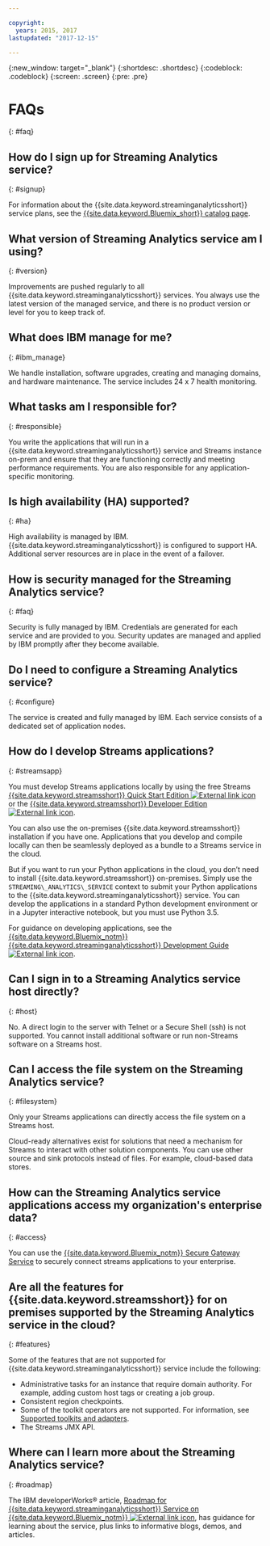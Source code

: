 ```yaml
---

copyright:
  years: 2015, 2017
lastupdated: "2017-12-15"

---
```


<!-- Attribute definitions -->
{:new_window: target="_blank"}
{:shortdesc: .shortdesc}
{:codeblock: .codeblock}
{:screen: .screen}
{:pre: .pre}

# FAQs
{: #faq}

## How do I sign up for Streaming Analytics service?
{: #signup}  

For information about the {{site.data.keyword.streaminganalyticsshort}} service plans, see the [{{site.data.keyword.Bluemix_short}} catalog page](https://console.ng.bluemix.net/catalog/services/streaming-analytics).

## What version of Streaming Analytics service am I using?
{: #version}   

Improvements are pushed regularly to all {{site.data.keyword.streaminganalyticsshort}} services. You always use the latest version of the managed service, and there is no product version or level for you to keep track of.

## What does IBM manage for me?
{: #ibm_manage}   

We handle installation, software upgrades, creating and managing domains, and hardware maintenance. The service includes 24 x 7 health monitoring.


## What tasks am I responsible for?  
{: #responsible}

You write the applications that will run in a {{site.data.keyword.streaminganalyticsshort}} service and Streams instance on-prem and ensure that they are functioning correctly and meeting performance requirements. You are also responsible for any application-specific monitoring.

## Is high availability (HA) supported?
{: #ha}

High availability is managed by IBM. {{site.data.keyword.streaminganalyticsshort}} is configured to support HA. Additional server resources are in place in the event of a failover.

## How is security managed for the Streaming Analytics service?
{: #faq}  

Security is fully managed by IBM. Credentials are generated for each service and are provided to you. Security updates are managed and applied by IBM promptly after they become available.

## Do I need to configure a Streaming Analytics service?  
{: #configure}

The service is created and fully managed by IBM. Each service consists of a dedicated set of application nodes.

## How do I develop Streams applications?
{: #streamsapp}

You must develop Streams applications locally by using the free Streams [{{site.data.keyword.streamsshort}} Quick Start Edition ![External link icon](../../icons/launch-glyph.svg "External link icon")](http://ibmstreams.github.io/streamsx.documentation/docs/4.2/qse-intro/) or the [{{site.data.keyword.streamsshort}} Developer Edition ![External link icon](../../icons/launch-glyph.svg "External link icon")](http://www.ibm.com/support/docview.wss?uid=swg24042775).

You can also use the on-premises {{site.data.keyword.streamsshort}} installation if you have one. Applications that you develop and compile locally can then be seamlessly deployed as a bundle to a Streams service in the cloud.

But if you want to run your Python applications in the cloud, you don’t need to install {{site.data.keyword.streamsshort}} on-premises. Simply use the `STREAMING\_ANALYTICS\_SERVICE` context to submit your Python applications to the {{site.data.keyword.streaminganalyticsshort}} service. You can develop the applications in a standard Python development environment or in a Jupyter interactive notebook, but you must use Python 3.5.

For guidance on developing applications, see the [{{site.data.keyword.Bluemix_notm}} {{site.data.keyword.streaminganalyticsshort}} Development Guide ![External link icon](../../icons/launch-glyph.svg "External link icon")](https://developer.ibm.com/streamsdev/docs/bluemix-streaming-analytics-development-guide/).

## Can I sign in to a Streaming Analytics service host directly?
{: #host}  

No. A direct login to the server with Telnet or a Secure Shell (ssh) is not supported. You cannot install additional software or run non-Streams software on a Streams host.

## Can I access the file system on the Streaming Analytics service?
{: #filesystem}  

Only your Streams applications can directly access the file system on a Streams host.

Cloud-ready alternatives exist for solutions that need a mechanism for Streams to interact with other solution components. You can use other source and sink protocols instead of files. For example, cloud-based data stores.

## How can the Streaming Analytics service applications access my organization's enterprise data?
{: #access}  

You can use the [{{site.data.keyword.Bluemix_notm}} Secure Gateway Service](https://console.ng.bluemix.net/catalog/services/secure-gateway) to securely connect streams applications to your enterprise.

## Are all the features for {{site.data.keyword.streamsshort}} for on premises supported by the Streaming Analytics service in the cloud?
  {: #features}

Some of the features that are not supported for {{site.data.keyword.streaminganalyticsshort}} service include the following:

  - Administrative tasks for an instance that require domain authority. For example, adding custom host tags or creating a job group.
  - Consistent region checkpoints.
  - Some of the toolkit operators are not supported. For information, see [Supported toolkits and adapters](/docs/services/StreamingAnalytics/compatible_toolkits.html).
  - The Streams JMX API.


## Where can I learn more about the Streaming Analytics service?
{: #roadmap}

The IBM developerWorks® article, [Roadmap for {{site.data.keyword.streaminganalyticsshort}} Service on {{site.data.keyword.Bluemix_notm}} ![External link icon](../../icons/launch-glyph.svg "External link icon")](https://developer.ibm.com/streamsdev/docs/roadmap-for-streaming-analytics-service-on-bluemix/), has guidance for learning about the service, plus links to informative blogs, demos, and articles.
